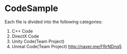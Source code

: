 # CodeSample
Each file is divided into the following categories:
1. C++ Code
2. DirectX Code
3. Unity Code(Team Project)
4. Unreal Code(Team Project)
http://naver.me/FRrNDnq5
